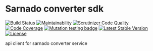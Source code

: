 # Sarnado converter sdk

[![Build Status](https://img.shields.io/travis/sarnado/converter/master.svg)](https://travis-ci.org/sarnado/converter)
[![Maintainability](https://api.codeclimate.com/v1/badges/71ecfc66e6100d3ffa0d/maintainability)](https://codeclimate.com/github/sarnado/converter/maintainability)
[![Scrutinizer Code Quality](https://scrutinizer-ci.com/g/sarnado/converter/badges/quality-score.png?b=master)](https://scrutinizer-ci.com/g/sarnado/converter/?branch=master)
[![Code Coverage](https://scrutinizer-ci.com/g/sarnado/converter/badges/coverage.png?b=master)](https://scrutinizer-ci.com/g/sarnado/converter/?branch=master)
[![Mutation testing badge](https://img.shields.io/endpoint?style=flat&url=https%3A%2F%2Fbadge-api.stryker-mutator.io%2Fgithub.com%2Fcekta%2Fdi%2Fmaster)](https://dashboard.stryker-mutator.io/reports/github.com/sarnado/converter/master)
[![Latest Stable Version](https://poser.pugx.org/sarnado/converter/v/stable)](https://packagist.org/packages/sarnado/converter)
[![License](https://poser.pugx.org/sarnado/converter/license)](https://packagist.org/packages/sarnado/converter)

api client for sarnado converter service

